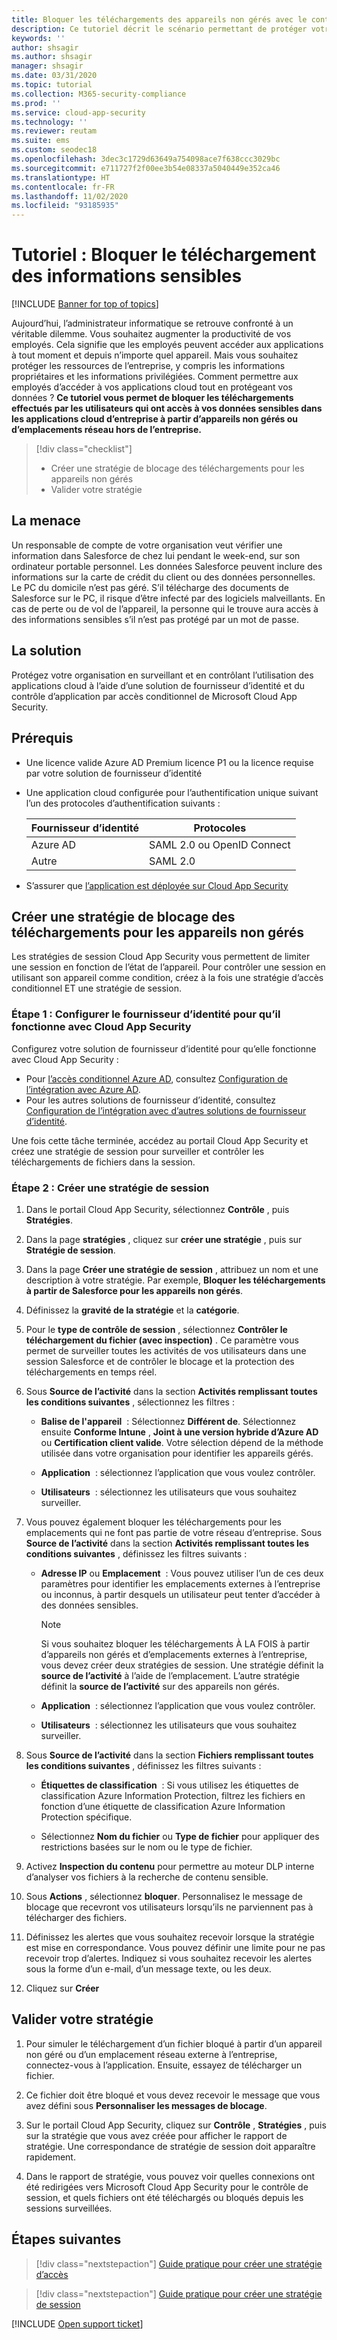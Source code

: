 ```yaml
---
title: Bloquer les téléchargements des appareils non gérés avec le contrôle d'application par accès conditionnel Cloud App Security
description: Ce tutoriel décrit le scénario permettant de protéger votre organisation contre les téléchargements de données sensibles par des appareils non gérés à l’aide des fonctionnalités de proxy inverse Azure AD.
keywords: ''
author: shsagir
ms.author: shsagir
manager: shsagir
ms.date: 03/31/2020
ms.topic: tutorial
ms.collection: M365-security-compliance
ms.prod: ''
ms.service: cloud-app-security
ms.technology: ''
ms.reviewer: reutam
ms.suite: ems
ms.custom: seodec18
ms.openlocfilehash: 3dec3c1729d63649a754098ace7f638ccc3029bc
ms.sourcegitcommit: e711727f2f00ee3b54e08337a5040449e352ca46
ms.translationtype: HT
ms.contentlocale: fr-FR
ms.lasthandoff: 11/02/2020
ms.locfileid: "93185935"
---
```

# <a name="tutorial-block-download-of-sensitive-information"></a>Tutoriel : Bloquer le téléchargement des informations sensibles

[!INCLUDE [Banner for top of topics](includes/banner.md)]

Aujourd’hui, l’administrateur informatique se retrouve confronté à un véritable dilemme. Vous souhaitez augmenter la productivité de vos employés. Cela signifie que les employés peuvent accéder aux applications à tout moment et depuis n’importe quel appareil. Mais vous souhaitez protéger les ressources de l’entreprise, y compris les informations propriétaires et les informations privilégiées. Comment permettre aux employés d’accéder à vos applications cloud tout en protégeant vos données ? **Ce tutoriel vous permet de bloquer les téléchargements effectués par les utilisateurs qui ont accès à vos données sensibles dans les applications cloud d’entreprise à partir d’appareils non gérés ou d’emplacements réseau hors de l’entreprise.**

> [!div class="checklist"]
>
> * Créer une stratégie de blocage des téléchargements pour les appareils non gérés
> * Valider votre stratégie

## <a name="the-threat"></a>La menace

Un responsable de compte de votre organisation veut vérifier une information dans Salesforce de chez lui pendant le week-end, sur son ordinateur portable personnel. Les données Salesforce peuvent inclure des informations sur la carte de crédit du client ou des données personnelles. Le PC du domicile n’est pas géré. S’il télécharge des documents de Salesforce sur le PC, il risque d’être infecté par des logiciels malveillants. En cas de perte ou de vol de l’appareil, la personne qui le trouve aura accès à des informations sensibles s’il n’est pas protégé par un mot de passe.

## <a name="the-solution"></a>La solution

Protégez votre organisation en surveillant et en contrôlant l’utilisation des applications cloud à l’aide d’une solution de fournisseur d’identité et du contrôle d’application par accès conditionnel de Microsoft Cloud App Security.

## <a name="prerequisites"></a>Prérequis

* Une licence valide Azure AD Premium licence P1 ou la licence requise par votre solution de fournisseur d’identité
* Une application cloud configurée pour l’authentification unique suivant l’un des protocoles d’authentification suivants :

    |Fournisseur d’identité|Protocoles|
    |---|---|
    |Azure AD|SAML 2.0 ou OpenID Connect|
    |Autre|SAML 2.0|
* S’assurer que [l’application est déployée sur Cloud App Security](proxy-deployment-aad.md)

## <a name="create-a-block-download-policy-for-unmanaged-devices"></a>Créer une stratégie de blocage des téléchargements pour les appareils non gérés

Les stratégies de session Cloud App Security vous permettent de limiter une session en fonction de l’état de l’appareil. Pour contrôler une session en utilisant son appareil comme condition, créez à la fois une stratégie d’accès conditionnel ET une stratégie de session.

### <a name="step-1-configure-your-idp-to-work-with-cloud-app-security"></a>Étape 1 : Configurer le fournisseur d’identité pour qu’il fonctionne avec Cloud App Security

Configurez votre solution de fournisseur d’identité pour qu’elle fonctionne avec Cloud App Security :

* Pour [l’accès conditionnel Azure AD](/azure/active-directory/active-directory-conditional-access-azure-portal), consultez [Configuration de l’intégration avec Azure AD](proxy-deployment-aad.md#configure-integration-with-azure-ad).
* Pour les autres solutions de fournisseur d’identité, consultez [Configuration de l’intégration avec d’autres solutions de fournisseur d’identité](proxy-deployment-aad.md#configure-integration-with-other-idp-solutions).

Une fois cette tâche terminée, accédez au portail Cloud App Security et créez une stratégie de session pour surveiller et contrôler les téléchargements de fichiers dans la session.

### <a name="step-2-create-a-session-policy"></a>Étape 2 : Créer une stratégie de session

1. Dans le portail Cloud App Security, sélectionnez **Contrôle** , puis **Stratégies**.

2. Dans la page **stratégies** , cliquez sur **créer une stratégie** , puis sur **Stratégie de session**.

3. Dans la page **Créer une stratégie de session** , attribuez un nom et une description à votre stratégie. Par exemple, **Bloquer les téléchargements à partir de Salesforce pour les appareils non gérés**.

4. Définissez la **gravité de la stratégie** et la **catégorie**.

5. Pour le **type de contrôle de session** , sélectionnez **Contrôler le téléchargement du fichier (avec inspection)** . Ce paramètre vous permet de surveiller toutes les activités de vos utilisateurs dans une session Salesforce et de contrôler le blocage et la protection des téléchargements en temps réel.

6. Sous **Source de l’activité** dans la section **Activités remplissant toutes les conditions suivantes** , sélectionnez les filtres :

   * **Balise de l'appareil**  : Sélectionnez **Différent de**. Sélectionnez ensuite **Conforme Intune** , **Joint à une version hybride d’Azure AD** ou **Certification client valide**. Votre sélection dépend de la méthode utilisée dans votre organisation pour identifier les appareils gérés.

   * **Application**  : sélectionnez l’application que vous voulez contrôler.

   * **Utilisateurs**  : sélectionnez les utilisateurs que vous souhaitez surveiller.

7. Vous pouvez également bloquer les téléchargements pour les emplacements qui ne font pas partie de votre réseau d’entreprise. Sous **Source de l’activité** dans la section **Activités remplissant toutes les conditions suivantes** , définissez les filtres suivants :

   * **Adresse IP** ou **Emplacement**  : Vous pouvez utiliser l’un de ces deux paramètres pour identifier les emplacements externes à l’entreprise ou inconnus, à partir desquels un utilisateur peut tenter d’accéder à des données sensibles.

     > [!NOTE]
     > Si vous souhaitez bloquer les téléchargements À LA FOIS à partir d’appareils non gérés et d’emplacements externes à l’entreprise, vous devez créer deux stratégies de session. Une stratégie définit la **source de l’activité** à l’aide de l’emplacement. L’autre stratégie définit la **source de l’activité** sur des appareils non gérés.

   * **Application**  : sélectionnez l’application que vous voulez contrôler.

   * **Utilisateurs**  : sélectionnez les utilisateurs que vous souhaitez surveiller.

8. Sous **Source de l’activité** dans la section **Fichiers remplissant toutes les conditions suivantes** , définissez les filtres suivants :

   * **Étiquettes de classification**  : Si vous utilisez les étiquettes de classification Azure Information Protection, filtrez les fichiers en fonction d’une étiquette de classification Azure Information Protection spécifique.

   * Sélectionnez **Nom du fichier** ou **Type de fichier** pour appliquer des restrictions basées sur le nom ou le type de fichier.
9. Activez **Inspection du contenu** pour permettre au moteur DLP interne d’analyser vos fichiers à la recherche de contenu sensible.

10. Sous **Actions** , sélectionnez **bloquer**. Personnalisez le message de blocage que recevront vos utilisateurs lorsqu’ils ne parviennent pas à télécharger des fichiers.

11. Définissez les alertes que vous souhaitez recevoir lorsque la stratégie est mise en correspondance. Vous pouvez définir une limite pour ne pas recevoir trop d’alertes. Indiquez si vous souhaitez recevoir les alertes sous la forme d’un e-mail, d’un message texte, ou les deux.

12. Cliquez sur **Créer**

## <a name="validate-your-policy"></a>Valider votre stratégie

1. Pour simuler le téléchargement d’un fichier bloqué à partir d’un appareil non géré ou d’un emplacement réseau externe à l’entreprise, connectez-vous à l’application. Ensuite, essayez de télécharger un fichier.

2. Ce fichier doit être bloqué et vous devez recevoir le message que vous avez défini sous **Personnaliser les messages de blocage**.

3. Sur le portail Cloud App Security, cliquez sur **Contrôle** , **Stratégies** , puis sur la stratégie que vous avez créée pour afficher le rapport de stratégie. Une correspondance de stratégie de session doit apparaître rapidement.

4. Dans le rapport de stratégie, vous pouvez voir quelles connexions ont été redirigées vers Microsoft Cloud App Security pour le contrôle de session, et quels fichiers ont été téléchargés ou bloqués depuis les sessions surveillées.

## <a name="next-steps"></a>Étapes suivantes

> [!div class="nextstepaction"]
> [Guide pratique pour créer une stratégie d’accès](access-policy-aad.md)

> [!div class="nextstepaction"]
> [Guide pratique pour créer une stratégie de session](session-policy-aad.md)

[!INCLUDE [Open support ticket](includes/support.md)]